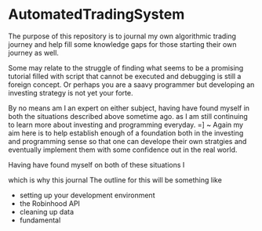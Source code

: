 # AutomatedTradingSystem

The purpose of this repository is to journal 
 my own algorithmic trading journey and 
help fill some knowledge gaps for those 
starting their own journey as well. 

Some may relate to the struggle of 
finding what seems to be a promising
tutorial filled with script that 
cannot be executed and debugging is still
a foreign concept. Or perhaps you are 
a saavy programmer but developing
an investing strategy is not
yet your forte. 

By no means am I an expert on either subject, having 
have found myself in both the situations described above
sometime ago.
as I am still continuing to learn more about investing and 
programming everyday. =]  ~
Again my aim here is to help establish enough of a
foundation both in the investing and programming sense
so that one can develope their own stratgies and
eventually implement them with some confidence out in the
real world. 

Having have found myself on both 
of these situations I 


which is why this journal 
The outline for this will be something like
- setting up your development environment
- the Robinhood API
- cleaning up data
- fundamental 


